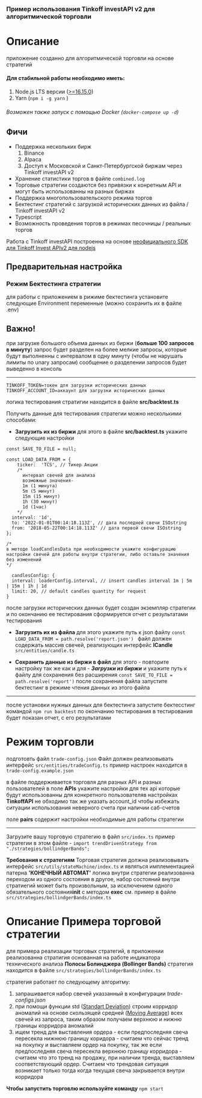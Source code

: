 ### Пример использования Tinkoff investAPI v2 для алгоритмической торговли

# Описание

приложение созданно для алгоритмической торговли на основе стратегий

####  Для стабильной работы необходимо иметь: 
1. Node.js LTS версии ([>=16.15.0](https://nodejs.org/ ">=16.15.0"))
2.  Yarn (`npm i -g yarn` )
###### Возможен также запуск с помощью Docker (`docker-compose up -d`)

## Фичи
- Поддержка нескольких бирж
  1. Binance
  2. Alpaca
  3. Доступ к Московской и Санкт-Петербургской биржам через Tinkoff investAPI v2
- Хранение статистики торгов в файле `combined.log`
- Торговые стратегии создаются без привязки к конретным API и могут быть использованны на разных биржах
- Поддержка многопользовательского режима торгов
- Бектестинг стратегий с загрузкой исторических данных из файла / Tinkoff investAPI v2
- Typescript 
- Возможность проведения торгов в режимах песочницы / реальных торгов

Работа с Tinkoff investAPI построенна на основе [неофициального SDK для Tinkoff Invest APIv2 для nodejs](https://github.com/betslus1/unofficial-tinkoff-invest-api_v2-lazy-sdk-NODEJS "неофициального SDK для Tinkoff Invest APIv2 для nodejs")

## Предварительная настройка
### Режим Бектестинга стратегии
  для работы с приложением в рижиме бектестинга установите следующие Environment переменные (можно сохранить их в файле .env)

**Важно!**
------------
  при загрузке большого объема данных из биржи (**больше 100 запросов в минуту**)
  запрос будет разделен на более мелкие запросы, которые будут выполненны с интервалом в одну минуту (чтобы не нарушать лимиты по unary запросам)
  сообщение о разделении запросов будет выведенно в консоль

------------

`TINKOFF_TOKEN=токен для загрузки исторических данных`
`TINKOFF_ACCOUNT_ID=аккаунт для загрузки исторических данных`

логика тестирования стратигии находится в файле **src/backtest.ts**

Получить данные для тестирования стратегии можно несколькими способами:
- **Загрузить их из биржи**
  для этого в файле  **src/backtest.ts** укажите следующие настройки
```
const SAVE_TO_FILE = null;

const LOAD_DATA_FROM = {
    ticker:  'TCS', // Тикер Акции
    /*
      интервал свечей для анализа
      возможные значения- 
      1m (1 минута)
      5m (5 минут)
      15m (15 минут)
      1h (30 минут)
      1d (1час)
    */
  interval: '1d',
  to: '2022-01-01T00:14:18.113Z', // дата последней свечи ISOstring
  from: '2018-05-22T00:14:18.113Z' // дата первой свечи ISOstring
}; 

/* 
в методе loadCandlesData при необходимости укажите конфигурацию настройки свечей для работы внутри стратегии, либо оставьте значения без изменений
*/

  candlesConfig: {
  interval: loaderConfig.interval, // insert candles interval 1m | 5m | 15m | 1h | 1d
  limit: 20, // default candles quantity for request
}
```

после загрузки исторических данных будет создан экземпляр стратегии
и по окончанию ее тестирования сформируется отчет с результатами тестирования
- **Загрузить их из файла**
для этого укажите путь к json файлу
`const LOAD_DATA_FROM = path.resolve('report.json') `
файл  должен содержать массив свечей, реализующих интерфейс **ICandle** `src/entities/candle.ts`

- **Сохранить данные из биржи в файл**
для этого - повторите настройку так же как и для - ***Загрузки из биржи*** 
и укажите путь к файлу для сохранения без расширения
``const SAVE_TO_FILE = path.resolve('report')``
после сохранения файла запустите бектестинг в режиме чтения данных из этого файла


------------

после установки нужных данных для бектестинга 
запустите бектесстинг командой 
`npm run backtest`
по окончанию тестирования в тестирования будет показан отчет, с его результатами

# Режим торговли
подготовть файл
`trade-config.json`
Файл должен реализовывать интерфейс 
`src/entities/tradeConfig.ts`
пример настроек находится в
`trade-config.example.json`

в файле поддерживается торговля для разных API и разных пользователей
в поле **APIs** укажите настройки для тех api которые будут использованны для конкретного пользователяв настройках **TinkoffAPI** не обходимо так же указать account_id чтобы избежать ситуации использования неверного счета при наличии саб-счетов

поле **pairs** содержит настройки необходимые для работы стратегии


------------

Загрузите вашу торговую стратегию в файл 
`src/index.ts`
пример стратегии в этом файле -
`import trendDrivenStrategy from "./strategies/bollindgerBands";`


**Требования к стратегиям**
Торговая стратегия должна реализовывать интерфейс `src/utils/stateMachine/index.ts` и являться имплементацией патерна **'КОНЕЧНЫЙ АВТОМАТ'**
логика внутри стратегии реализованна переходом из одного состояния в другое,
набор состояний внутри стратиегий может быть произвольным, за исключением одного обязательного состояния**init** с методом **exec** см. пример в файле
`src/strategies/bollindgerBands/index.ts`


# Описание Примера торговой стратегии
для примера реализации торговых стратегий, в приложении реализованна стратигия основанная на работе индикатора технического анализа **Полосы Болинджера (Bollinger Bands)** стратегия находится в файле `src/strategies/bollindgerBands/index.ts`

стратегия работает по следующему алгоритму:
  1.  запрашивается набор свечей указзанный в конфигурации *trade-configs.json*
  2. при помощи функции std ([Standart Deviation](https://en.wikipedia.org/wiki/Standard_deviation "Standart Deviation")) строим корридор аномалий на основе скользящей средней ([Moving Average](https://en.wikipedia.org/wiki/Moving_average#:~:text=In%20statistics%2C%20a%20moving%20average,of%20finite%20impulse%20response%20filter. "Moving Average")) всех свечей из запроса, таким образом получаем верхнюю и нижню границы корридора аномалий
  3. ищем тренд для выставления ордера - если предпоследняя свеча пересекла нижнюю границу коридора - считаем что сейчас тренд на покупку и выставляем ордер на покупку, так же если предпоследняя свеча пересекла верхнюю границу корридора - считаем что это тренд на продажу, при наличии тренда, выставляем соответствующий ордер.  Считаем что трендовая ситуация возникает только тогда когда текущая свеча закрывается внутри корридора


**Чтобы запустить торговлю используйте команду**
`npm start`
